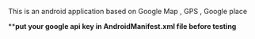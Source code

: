 This is an android application based on Google Map , GPS , Google place


**************put your google api key in AndroidManifest.xml file before testing************
	

